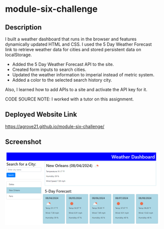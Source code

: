 # module-six-challenge

## Description
I built a weather dashboard that runs in the browser and features dynamically updated HTML and CSS. I used the 5 Day Weather Forecast link to retrieve weather data for cities and stored persistent data on localStorage.
-   Added the 5 Day Weather Forecast API to the site.
-   Created form inputs to search cities.
-   Updated the weather information to imperial instead of metric system.
-   Added a color to the selected search history city.

Also, I learned how to add APIs to a site and activate the API key for it.

CODE SOURCE NOTE: I worked with a tutor on this assignment.

## Deployed Website Link
https://agrove21.github.io/module-six-challenge/


## Screenshot
<img src="assets/images/Screenshot 2024-08-04 111001.png" width="800px">